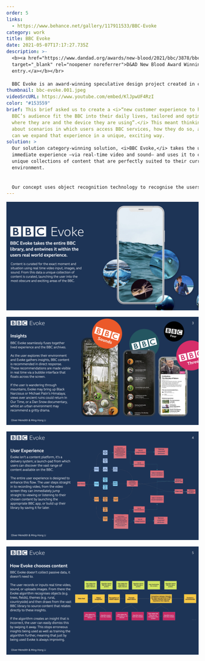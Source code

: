 ```yaml
---
order: 5
links:
  - https://www.behance.net/gallery/117911533/BBC-Evoke
category: work
title: BBC Evoke
date: 2021-05-07T17:17:27.735Z
description: >-
  <b><a href="https://www.dandad.org/awards/new-blood/2021/bbc/3878/bbc-evoke/"
  target="_blank" rel="noopener noreferrer">D&AD New Blood Award Winning
  entry.</a></b></br>

  BBC Evoke is an award-winning speculative design project created in collaboration with <a href="http://behance.net/minghong_peter_li/projects" target="_blank" rel="noopener noreferrer">Ming-Hong Li</a>, winner of 2021 D&AD New Blood award for the brief set by the BBC. 
thumbnail: bbc-evoke.001.jpeg
videoSrcURL: https://www.youtube.com/embed/KlJpwUF4RzI
color: "#153559"
brief: This brief asked us to create a <i>“new customer experience to help the
  BBC’s audience fit the BBC into their daily lives, tailored and optimised to
  where they are and the device they are using”.</i> This meant thinking deeply
  about scenarios in which users access BBC services, how they do so, and how
  can we expand that experience in a unique, exciting way.
solution: >
  Our solution category-winning solution, <i>BBC Evoke,</i> takes the users
  immediate experience —via real-time video and sound— and uses it to curate
  unique collections of content that are perfectly suited to their current
  environment. 


  Our concept uses object recognition technology to recognise the users' environment and select BBC content that relates specifically to those observations. This experience is transparent; the user is always given feedback on how their content is being curated, avoiding the need for intrusive data collection.
---
```

![BBC Evoke introduction](bbc-evoke.002.jpeg "BBC Evoke introduction")

![BBC Evoke research insights](bbc-evoke.003.jpeg "BBC Evoke research insights")

![BBC Evoke user experience](bbc-evoke.004.jpeg "BBC Evoke user experience")

![A diagram explaining how BBC Evoke uses data](bbc-evoke.005.jpeg "A diagram explaining how BBC Evoke uses data")